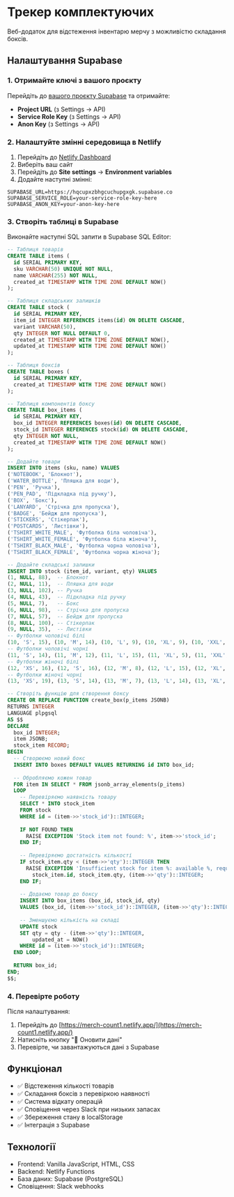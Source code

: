 # Трекер комплектуючих

Веб-додаток для відстеження інвентарю мерчу з можливістю складання боксів.

## Налаштування Supabase

### 1. Отримайте ключі з вашого проєкту

Перейдіть до [вашого проєкту Supabase](https://supabase.com/dashboard/project/hqcupxzbhgcuchupgxgk) та отримайте:

- **Project URL** (з Settings → API)
- **Service Role Key** (з Settings → API)
- **Anon Key** (з Settings → API)

### 2. Налаштуйте змінні середовища в Netlify

1. Перейдіть до [Netlify Dashboard](https://app.netlify.com/)
2. Виберіть ваш сайт
3. Перейдіть до **Site settings** → **Environment variables**
4. Додайте наступні змінні:

```
SUPABASE_URL=https://hqcupxzbhgcuchupgxgk.supabase.co
SUPABASE_SERVICE_ROLE=your-service-role-key-here
SUPABASE_ANON_KEY=your-anon-key-here
```

### 3. Створіть таблиці в Supabase

Виконайте наступні SQL запити в Supabase SQL Editor:

```sql
-- Таблиця товарів
CREATE TABLE items (
  id SERIAL PRIMARY KEY,
  sku VARCHAR(50) UNIQUE NOT NULL,
  name VARCHAR(255) NOT NULL,
  created_at TIMESTAMP WITH TIME ZONE DEFAULT NOW()
);

-- Таблиця складських залишків
CREATE TABLE stock (
  id SERIAL PRIMARY KEY,
  item_id INTEGER REFERENCES items(id) ON DELETE CASCADE,
  variant VARCHAR(50),
  qty INTEGER NOT NULL DEFAULT 0,
  created_at TIMESTAMP WITH TIME ZONE DEFAULT NOW(),
  updated_at TIMESTAMP WITH TIME ZONE DEFAULT NOW()
);

-- Таблиця боксів
CREATE TABLE boxes (
  id SERIAL PRIMARY KEY,
  created_at TIMESTAMP WITH TIME ZONE DEFAULT NOW()
);

-- Таблиця компонентів боксу
CREATE TABLE box_items (
  id SERIAL PRIMARY KEY,
  box_id INTEGER REFERENCES boxes(id) ON DELETE CASCADE,
  stock_id INTEGER REFERENCES stock(id) ON DELETE CASCADE,
  qty INTEGER NOT NULL,
  created_at TIMESTAMP WITH TIME ZONE DEFAULT NOW()
);

-- Додайте товари
INSERT INTO items (sku, name) VALUES
('NOTEBOOK', 'Блокнот'),
('WATER_BOTTLE', 'Пляшка для води'),
('PEN', 'Ручка'),
('PEN_PAD', 'Підкладка під ручку'),
('BOX', 'Бокс'),
('LANYARD', 'Стрічка для пропуска'),
('BADGE', 'Бейдж для пропуска'),
('STICKERS', 'Стікерпак'),
('POSTCARDS', 'Листівки'),
('TSHIRT_WHITE_MALE', 'Футболка біла чоловіча'),
('TSHIRT_WHITE_FEMALE', 'Футболка біла жіноча'),
('TSHIRT_BLACK_MALE', 'Футболка чорна чоловіча'),
('TSHIRT_BLACK_FEMALE', 'Футболка чорна жіноча');

-- Додайте складські залишки
INSERT INTO stock (item_id, variant, qty) VALUES
(1, NULL, 88),  -- Блокнот
(2, NULL, 11),  -- Пляшка для води
(3, NULL, 102), -- Ручка
(4, NULL, 43),  -- Підкладка під ручку
(5, NULL, 7),   -- Бокс
(6, NULL, 98),  -- Стрічка для пропуска
(7, NULL, 57),  -- Бейдж для пропуска
(8, NULL, 100), -- Стікерпак
(9, NULL, 35),  -- Листівки
-- Футболки чоловічі білі
(10, 'S', 15), (10, 'M', 14), (10, 'L', 9), (10, 'XL', 9), (10, 'XXL', 6),
-- Футболки чоловічі чорні
(11, 'S', 14), (11, 'M', 12), (11, 'L', 15), (11, 'XL', 5), (11, 'XXL', 11),
-- Футболки жіночі білі
(12, 'XS', 16), (12, 'S', 16), (12, 'M', 8), (12, 'L', 15), (12, 'XL', 10), (12, 'XXL', 10),
-- Футболки жіночі чорні
(13, 'XS', 19), (13, 'S', 14), (13, 'M', 7), (13, 'L', 14), (13, 'XL', 7), (13, 'XXL', 11);

-- Створіть функцію для створення боксу
CREATE OR REPLACE FUNCTION create_box(p_items JSONB)
RETURNS INTEGER
LANGUAGE plpgsql
AS $$
DECLARE
  box_id INTEGER;
  item JSONB;
  stock_item RECORD;
BEGIN
  -- Створюємо новий бокс
  INSERT INTO boxes DEFAULT VALUES RETURNING id INTO box_id;
  
  -- Обробляємо кожен товар
  FOR item IN SELECT * FROM jsonb_array_elements(p_items)
  LOOP
    -- Перевіряємо наявність товару
    SELECT * INTO stock_item 
    FROM stock 
    WHERE id = (item->>'stock_id')::INTEGER;
    
    IF NOT FOUND THEN
      RAISE EXCEPTION 'Stock item not found: %', item->>'stock_id';
    END IF;
    
    -- Перевіряємо достатність кількості
    IF stock_item.qty < (item->>'qty')::INTEGER THEN
      RAISE EXCEPTION 'Insufficient stock for item %: available %, requested %', 
        stock_item.id, stock_item.qty, (item->>'qty')::INTEGER;
    END IF;
    
    -- Додаємо товар до боксу
    INSERT INTO box_items (box_id, stock_id, qty) 
    VALUES (box_id, (item->>'stock_id')::INTEGER, (item->>'qty')::INTEGER);
    
    -- Зменшуємо кількість на складі
    UPDATE stock 
    SET qty = qty - (item->>'qty')::INTEGER,
        updated_at = NOW()
    WHERE id = (item->>'stock_id')::INTEGER;
  END LOOP;
  
  RETURN box_id;
END;
$$;
```

### 4. Перевірте роботу

Після налаштування:

1. Перейдіть до [https://merch-count1.netlify.app/](https://merch-count1.netlify.app/)
2. Натисніть кнопку "🔄 Оновити дані"
3. Перевірте, чи завантажуються дані з Supabase

## Функціонал

- ✅ Відстеження кількості товарів
- ✅ Складання боксів з перевіркою наявності
- ✅ Система відкату операцій
- ✅ Сповіщення через Slack при низьких запасах
- ✅ Збереження стану в localStorage
- ✅ Інтеграція з Supabase

## Технології

- Frontend: Vanilla JavaScript, HTML, CSS
- Backend: Netlify Functions
- База даних: Supabase (PostgreSQL)
- Сповіщення: Slack webhooks
